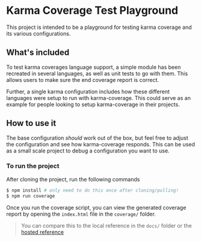 # Karma Coverage Test Playground

This project is intended to be a playground for testing karma coverage and its various configurations.

## What's included

To test karma coverages language support, a simple module has been recreated in several languages, as well as unit tests to go with them. This allows users to make sure the end coverage report is correct.

Further, a single karma configuration includes how these different languages were setup to run with karma-coverage. This could serve as an example for people looking to setup karma-coverage in their projects.

## How to use it

The base configuration _should_ work out of the box, but feel free to adjust the configuration and see how karma-coverage responds. This can be used as a small scale project to debug a configuration you want to use.

### To run the project

After cloning the project, run the following commands

```bash
$ npm install # only need to do this once after cloning/pulling!
$ npm run coverage
```

Once you run the coverage script, you can view the generated coverage report by opening the `index.html` file in the `coverage/` folder.
> You can compare this to the local reference in the `docs/` folder or the [hosted reference](https://pr1sm.github.io/karma-coverage-playground/)
